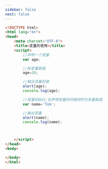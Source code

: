 ```yaml
---
sidebar: false
next: false
---
```

<BlogInfo/>






```html
<!DOCTYPE html>
<html lang="en">
<head>
    <meta charset="UTF-8">
    <title>变量的使用</title>
    <script>
        //声明一个变量
        var age;

        //给变量赋值
        age=18;

        //输出变量的值
        alert(age);
        console.log(age);

        //变量初始化:在声明变量的时候同时为变量赋值
        var name='Tom';

        //输出变量
        alert(name);
        console.log(name);



    </script>
</head>
<body>

</body>
</html>
```






<ActionBox />
        
<style>#top-box {margin-top:0.5rem!important;}</style>